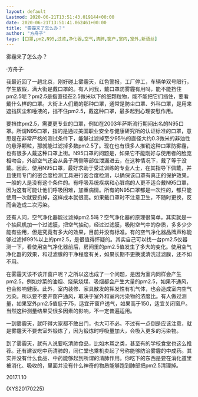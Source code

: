 ```yaml
---
layout: default
Lastmod: 2020-06-21T13:51:43.019144+00:00
date: 2020-06-21T13:51:41.062461+00:00
title: "雾霾来了怎么办？"
author: "方舟子"
tags: [口罩,pm2,N95,过滤,净化器,空气,清肺,窗户,室内,室外,新语丝]
---
```


雾霾来了怎么办？

·方舟子·

我最近回了一趟北京，刚好碰上雾霾天，红色警报，工厂停工，车辆单双号限行，学生放假，满大街是戴口罩的。有人问我，戴口罩防雾霾有用吗，能不能挡住pm2.5呢？pm2.5是指直径在2.5微米以下的细颗粒物，能不能把它们挡住，要看戴什么样的口罩。大街上人们戴的那种口罩，通常是防尘口罩、外科口罩，是用来遮挡灰尘和唾液的，挡不住pm2.5，戴这种口罩，最多起到心理安慰作用。

要挡住pm2.5，需要更专业的口罩，例如在2003年萨斯流行期间出名的N95口罩。所谓N95口罩，指的是通过美国职业安全与健康研究所的认证标准的口罩，意思是在非常严格的测试条件下，能够过滤掉至少95％的直径大约0.3微米的非油性的悬浮颗粒，那就能过滤掉多数pm2.5了。现在也有很多人推销这种口罩防雾霾，也有很多人戴这种口罩上街。N95口罩的问题是，如果它不能刚好与使用者的脸庞相吻合，外部空气还会从鼻子两侧等部位泄漏进去，在这种情况下，戴了等于没戴。因此，使用N95口罩，最好求助于受过训练的专业人士，在其指导下佩戴，并且使用专门的密合度检测工具进行密合度检测，以确保该口罩有真正的保护效果。一般的人是没有这个条件的。有呼吸系统疾病和心脏病的人更不适合戴N95口罩，因为这有可能让他们呼吸困难，加重病情。所有的N95口罩都是一次性的，都只能使用一次就要扔掉，这样成本就很高。如果戴口罩时不注意卫生，不随时更换，反而会造成二次污染。

还有人问，空气净化器能过滤掉pm2.5吗？空气净化器的原理很简单，其实就是一个抽风机加一个过滤膜，把空气抽动，经过过滤膜，吸附空气中的杂质，多多少少能有些用，但是究竟有多大的效果，目前并没有标准。有的空气净化器品牌声称能够过滤掉99%以上的pm2.5，是很值得怀疑的。其实自己可以找一台pm2.5仪器测一下，看使用空气净化器前后，房间里的pm2.5值发生了多大的变化。使用空气净化器的效果，和过滤膜的干净程度有关，如果长期不更换或清洗过滤膜，还不如不用。

在雾霾天该不该开窗户呢？之所以这也成了一个问题，是因为室内同样会产生pm2.5，例如炒菜的油烟、烧柴烧煤、吸烟都会产生大量的pm2.5，如果不通风，也会影响健康。此外，室内装修、家具散发的挥发性有机气体，也会造成室内空气污染。所以要不要开窗户通风，取决于室外和室内污染物的浓度比。有人做过测量，如果室外pm2.5值低于75，适宜开窗户透气，如果高于150，适宜关闭窗户。当然这种测量结果受很多因素的影响，不一定普遍适用。

一到雾霾天，就吓得大家都不敢出门，也大可不必。不过有一点倒是应该注意，就是雾霾天不要去室外锻炼了，因为锻炼时呼吸量加大，会吸入更多的污染物。

到了雾霾天，就有人说要吃清肺食品，比如木耳之类，甚至有的学校食堂也这么推荐。还有建议吃中药清肺的，同仁堂也乘机卖起了号称能够防治雾霾的中成药。其实并没有什么食品、中药能够起到所谓的清肺作用。你吃下的东西是要在消化道里被消化、吸收的，里面并没有什么神奇的物质能够跑到肺部把pm2.5清理掉。

2017.1.10

(XYS20170225)

